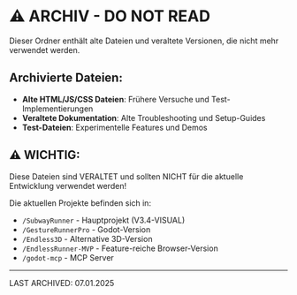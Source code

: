 # ⚠️ ARCHIV - DO NOT READ

Dieser Ordner enthält alte Dateien und veraltete Versionen, die nicht mehr verwendet werden.

## Archivierte Dateien:

- **Alte HTML/JS/CSS Dateien**: Frühere Versuche und Test-Implementierungen
- **Veraltete Dokumentation**: Alte Troubleshooting und Setup-Guides
- **Test-Dateien**: Experimentelle Features und Demos

## ⚠️ WICHTIG:

Diese Dateien sind VERALTET und sollten NICHT für die aktuelle Entwicklung verwendet werden!

Die aktuellen Projekte befinden sich in:
- `/SubwayRunner` - Hauptprojekt (V3.4-VISUAL)
- `/GestureRunnerPro` - Godot-Version
- `/Endless3D` - Alternative 3D-Version
- `/EndlessRunner-MVP` - Feature-reiche Browser-Version
- `/godot-mcp` - MCP Server

---
LAST ARCHIVED: 07.01.2025